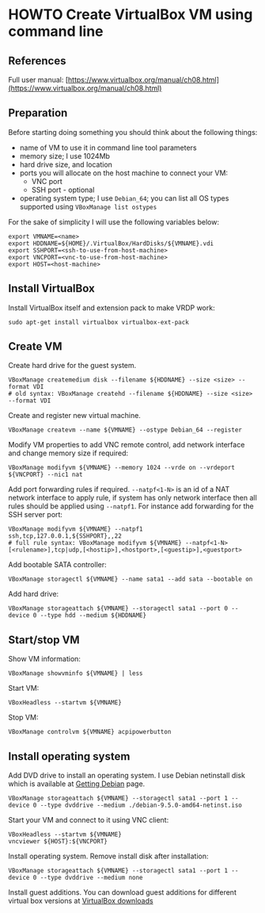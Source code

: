 # HOWTO Create VirtualBox VM using command line

## References

Full user manual: [https://www.virtualbox.org/manual/ch08.html](https://www.virtualbox.org/manual/ch08.html)

## Preparation

Before starting doing something you should think about the following things:
- name of VM to use it in command line tool parameters
- memory size; I use 1024Mb
- hard drive size, and location
- ports you will allocate on the host machine to connect your VM:
    - VNC port
    - SSH port - optional
- operating system type; I use ```Debian_64```; you can list all OS types
  supported using ```VBoxManage list ostypes```

For the sake of simplicity I will use the following variables below:
```
export VMNAME=<name>
export HDDNAME=${HOME}/.VirtualBox/HardDisks/${VMNAME}.vdi
export SSHPORT=<ssh-to-use-from-host-machine>
export VNCPORT=<vnc-to-use-from-host-machine>
export HOST=<host-machine>
```

## Install VirtualBox

Install VirtualBox itself and extension pack to make VRDP work:
```
sudo apt-get install virtualbox virtualbox-ext-pack
```

## Create VM

Create hard drive for the guest system.
```
VBoxManage createmedium disk --filename ${HDDNAME} --size <size> --format VDI
# old syntax: VBoxManage createhd --filename ${HDDNAME} --size <size> --format VDI
```

Create and register new virtual machine.
```
VBoxManage createvm --name ${VMNAME} --ostype Debian_64 --register
```

Modify VM properties to add VNC remote control, add network interface and
change memory size if required:
```
VBoxManage modifyvm ${VMNAME} --memory 1024 --vrde on --vrdeport ${VNCPORT} --nic1 nat
```

Add port forwarding rules if required. ```--natpf<1-N>``` is an id of a NAT network
interface to apply rule, if system has only network interface then all rules
should be applied using ```--natpf1```. For instance add forwarding for the SSH
server port:
```
VBoxManage modifyvm ${VMNAME} --natpf1 ssh,tcp,127.0.0.1,${SSHPORT},,22
# full rule syntax: VBoxManage modifyvm ${VMNAME} --natpf<1-N> [<rulename>],tcp|udp,[<hostip>],<hostport>,[<guestip>],<guestport>
```

Add bootable SATA controller:
```
VBoxManage storagectl ${VMNAME} --name sata1 --add sata --bootable on
```

Add hard drive:
```
VBoxManage storageattach ${VMNAME} --storagectl sata1 --port 0 --device 0 --type hdd --medium ${HDDNAME}
```

## Start/stop VM

Show VM information:
```
VBoxManage showvminfo ${VMNAME} | less
```

Start VM:
```
VBoxHeadless --startvm ${VMNAME}
```

Stop VM:
```
VBoxManage controlvm ${VMNAME} acpipowerbutton
```

## Install operating system

Add DVD drive to install an operating system.
I use Debian netinstall disk which is available at
[Getting Debian](https://www.debian.org/distrib/) page.
```
VBoxManage storageattach ${VMNAME} --storagectl sata1 --port 1 --device 0 --type dvddrive --medium ./debian-9.5.0-amd64-netinst.iso
```

Start your VM and connect to it using VNC client:
```
VBoxHeadless --startvm ${VMNAME}
vncviewer ${HOST}:${VNCPORT}
```

Install operating system. Remove install disk after installation:
```
VBoxManage storageattach ${VMNAME} --storagectl sata1 --port 1 --device 0 --type dvddrive --medium none
```

Install guest additions. You can download guest additions for different virtual
box versions at [VirtualBox downloads](http://download.virtualbox.org/virtualbox/)


